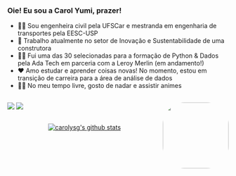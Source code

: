 ### Oie! Eu sou a Carol Yumi, prazer!

- 👩‍🎓 Sou engenheira civil pela UFSCar e mestranda em engenharia de transportes pela EESC-USP
- 🌱 Trabalho atualmente no setor de Inovação e Sustentabilidade de uma construtora
- 👩‍💻 Fui uma das 30 selecionadas para a formação de Python & Dados pela Ada Tech em parceria com a Leroy Merlin (em andamento!)
- ❤  Amo estudar e aprender coisas novas! No momento, estou em transição de carreira para a área de análise de dados
- 🏊‍♀️ No meu tempo livre, gosto de nadar e assistir animes

##

<div> 
  <a href = "mailto:carolinagoshima@gmail.com"><img src="https://img.shields.io/badge/-Gmail-%23333?style=for-the-badge&logo=gmail&logoColor=white" target="_blank"></a>
  <a href="https://www.linkedin.com/in/carolyumi" target="_blank"><img src="https://img.shields.io/badge/-LinkedIn-%230077B5?style=for-the-badge&logo=linkedin&logoColor=white" target="_blank"></a>
  <img align="right" height="150" style="border-radius:50px;" src="https://cdn.picrew.me/shareImg/org/202302/338224_eKOs7IZN.png">
</div>

##

<p align="center">
  <a href="https://github.com/carolysg/github-readme-stats"><img align="center" src="https://github-readme-stats.zohan.tech/api?username=carolysg&count_private=true&show_icons=true&include_all_commits=true&hide_border=true&theme=dracula" alt="carolysg's github stats" /></a>
  <a href="https://github.com/DenverCoder1/github-readme-streak-stats">
  </a>
</p>

